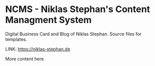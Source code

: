 # NCMS - Niklas Stephan's Content Managment System

Digital Business Card and Blog of Niklas Stephan. Source files for templates.

LINK: https://niklas-stephan.de

More content here

